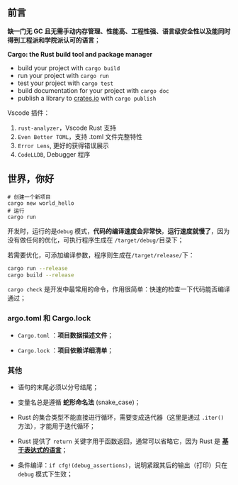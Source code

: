 ## 前言

**缺一门无 GC 且无需手动内存管理、性能高、工程性强、语言级安全性以及能同时得到工程派和学院派认可的语言**；

**Cargo: the Rust build tool and package manager**

- build your project with `cargo build`
- run your project with `cargo run`
- test your project with `cargo test`
- build documentation for your project with `cargo doc`
- publish a library to [crates.io](https://crates.io/) with `cargo publish`

Vscode 插件：

1. `rust-analyzer`，Vscode Rust 支持
2. `Even Better TOML`，支持 .toml 文件完整特性
3. `Error Lens`, 更好的获得错误展示
4. `CodeLLDB`, Debugger 程序

## 世界，你好

```shell
# 创建一个新项目
cargo new world_hello
# 运行
cargo run
```

开发时，运行的是`debug` 模式，**代码的编译速度会非常快**，**运行速度就慢了**，因为没有做任何的优化，可执行程序生成在 `/target/debug/`目录下；

若需要优化，可添加编译参数，程序则生成在`/target/release/`下：

```bash
cargo run --release
cargo build --release
```

`cargo check` 是开发中最常用的命令，作用很简单：快速的检查一下代码能否编译通过；

### argo.toml 和 Cargo.lock

+ `Cargo.toml` ：**项目数据描述文件**；

+ `Cargo.lock` ：**项目依赖详细清单**；

### 其他

+ 语句的末尾必须以分号结尾；
+ 变量名总是遵循 **蛇形命名法** (snake_case)；

+ Rust 的集合类型不能直接进行循环，需要变成迭代器（这里是通过 `.iter()` 方法），才能用于迭代循环；
+ Rust 提供了 `return` 关键字用于函数返回，通常可以省略它，因为 Rust 是 [**基于表达式的语言**](https://course.rs/basic/base-type/statement-expression.html)；
+ 条件编译：`if cfg!(debug_assertions)`，说明紧跟其后的输出（打印）只在 `debug` 模式下生效；
